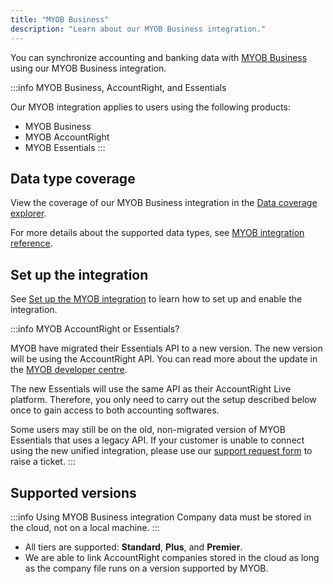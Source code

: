 ```yaml
---
title: "MYOB Business"
description: "Learn about our MYOB Business integration."
---
```


You can synchronize accounting and banking data with <a className="external" href="https://www.myob.com/" target="_blank">MYOB Business</a> using our MYOB Business integration.

:::info MYOB Business, AccountRight, and Essentials

Our MYOB integration applies to users using the following products:
- MYOB Business
- MYOB AccountRight
- MYOB Essentials
:::

## Data type coverage

View the coverage of our MYOB Business integration in the <a className="external" href="https://knowledge.codat.io/supported-features/accounting?view=tab-by-integration&integrationKey=pdvj" target="_blank">Data coverage explorer</a>.

For more details about the supported data types, see [MYOB integration reference](/integrations/accounting/myob/myob-integration-reference).

## Set up the integration

See [Set up the MYOB integration](/integrations/accounting/myob/accounting-myob-setup) to learn how to set up and enable the integration.

:::info MYOB AccountRight or Essentials?

MYOB have migrated their Essentials API to a new version. The new version will be using the AccountRight API. You can read more about the update in the [MYOB developer centre](https://developer.myob.com/api/myob-business-api/api-overview/getting-started/).

The new Essentials will use the same API as their AccountRight Live platform. Therefore, you only need to carry out the setup described below once to gain access to both accounting softwares.

Some users may still be on the old, non-migrated version of MYOB Essentials that uses a legacy API. If your customer is unable to connect using the new unified integration, please use our [support request form](https://codat.zendesk.com/hc/en-gb/requests/new) to raise a ticket.
:::

## Supported versions

:::info Using MYOB Business integration
Company data must be stored in the cloud, not on a local machine.
:::

- All tiers are supported: **Standard**, **Plus**, and **Premier**.
- We are able to link AccountRight companies stored in the cloud as long as the company file runs on a version supported by MYOB.
